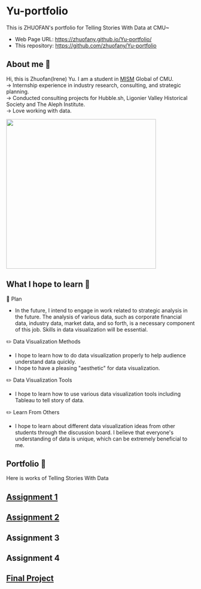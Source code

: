 # Yu-portfolio
This is ZHUOFAN's portfolio for Telling Stories With Data at CMU~  
* Web Page URL: https://zhuofany.github.io/Yu-portfolio/  
* This repository: https://github.com/zhuofany/Yu-portfolio  

## About me 🐬
Hi, this is Zhuofan(Irene) Yu. I am a student in [MISM](https://www.heinz.cmu.edu/programs/information-systems-management-master/) Global of CMU.  
-> Internship experience in industry research, consulting, and strategic planning.  
-> Conducted consulting projects for Hubble.sh, Ligonier Valley Historical Society and The Aleph Institute.  
-> Love working with data.  
  
<img src="https://user-images.githubusercontent.com/113551358/213948752-1d757669-aa73-4208-b0bd-2337585bc815.jpg" width="400"/>


## What I hope to learn 🔔
🎯 Plan  
*  In the future, I intend to engage in work related to strategic analysis in the future. The analysis of various data, such as corporate financial data, industry data, market data, and so forth, is a necessary component of this job. Skills in data visualization will be essential.

✏️  Data Visualization Methods  
* I hope to learn how to do data visualization properly to help audience understand data quickly.  
* I hope to have a pleasing "aesthetic" for data visualization.  

✏️  Data Visualization Tools  
* I hope to learn how to use various data visualization tools including Tableau to tell story of data.  

✏️  Learn From Others  
* I hope to learn about different data visualization ideas from other students through the discussion board. I believe that everyone's understanding of data is unique, which can be extremely beneficial to me.

## Portfolio 📃
Here is works of Telling Stories With Data  
## [Assignment 1](assignment-one.md)
## [Assignment 2](assignment-two.md)
## Assignment 3
## Assignment 4
## [Final Project](Final-Project.md)

